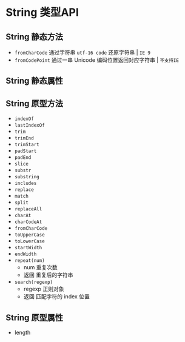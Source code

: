 <!--
 * @Author: your name
 * @Date: 2021-05-30 17:16:50
 * @LastEditTime: 2021-05-30 17:54:20
 * @LastEditors: Please set LastEditors
 * @Description: In User Settings Edit
 * @FilePath: \my-code-base\JS\JS-API\数据类型\String-API.md
-->

# String 类型API

## String 静态方法

+ `fromCharCode` 通过字符串 `utf-16 code` 还原字符串 | `IE 9`
+ `fromCodePoint` 通过一串 Unicode 编码位置返回对应字符串 | `不支持IE`

## String 静态属性

## String 原型方法

+ `indexOf`
+ `lastIndexOf`
+ `trim`
+ `trimEnd`
+ `trimStart`
+ `padStart`
+ `padEnd`
+ `slice`
+ `substr`
+ `substring`
+ `includes`
+ `replace`
+ `match`
+ `split`
+ `replaceAll`
+ `charAt`
+ `charCodeAt`
+ `fromCharCode`
+ `toUpperCase`
+ `toLowerCase`
+ `startWidth`
+ `endWidth`
+ `repeat(num)`
  + num 重复次数
  + 返回 重复后的字符串
+ `search(regexp)`
  + regexp 正则对象
  + 返回 匹配字符的 index 位置


## String 原型属性

+ length 